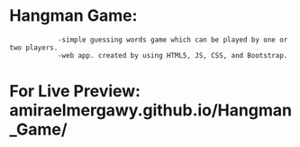 # Hangman Game: 
                -simple guessing words game which can be played by one or two players.
                -web app. created by using HTML5, JS, CSS, and Bootstrap.
# For Live Preview: amiraelmergawy.github.io/Hangman_Game/
